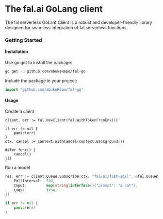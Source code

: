 # The fal.ai GoLang client

The fal serverless GoLant Client is a robust and developer-friendly library designed for seamless integration of fal serverless functions.

### Getting Started

#### Installation

Use go get to install the package:

```bash
go get -u github.com/mbukeRepo/fal-go
```

Include the package in your project:

```go
import "github.com/mbukeRepo/fal-go"
```

#### Usage

Create a client

```
client, err := fal.NewClient(fal.WithTokenFromEnv())

if err != nil {
	panic(err)
}
ctx, cancel := context.WithCancel(context.Background())

defer func() {
	cancel()
}()
```

Run a model

```go
res, err := client.Queue.Subscribe(ctx, "fal-ai/fast-sdxl", &fal.QueueSubscribeOptions{
	PollInterval:  500,
	Input:         map[string]interface{}{"prompt": "a cat"},
	Logs:          true,
})

if err != nil {
	panic(err)
}
```
